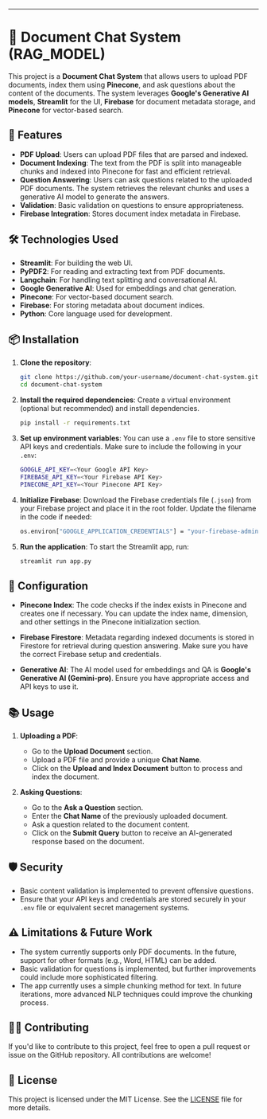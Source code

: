 ---

# 📄 Document Chat System (RAG_MODEL)

This project is a **Document Chat System** that allows users to upload PDF documents, index them using **Pinecone**, and ask questions about the content of the documents. The system leverages **Google's Generative AI models**, **Streamlit** for the UI, **Firebase** for document metadata storage, and **Pinecone** for vector-based search.

## 🚀 Features
- **PDF Upload**: Users can upload PDF files that are parsed and indexed.
- **Document Indexing**: The text from the PDF is split into manageable chunks and indexed into Pinecone for fast and efficient retrieval.
- **Question Answering**: Users can ask questions related to the uploaded PDF documents. The system retrieves the relevant chunks and uses a generative AI model to generate the answers.
- **Validation**: Basic validation on questions to ensure appropriateness.
- **Firebase Integration**: Stores document index metadata in Firebase.

## 🛠️ Technologies Used
- **Streamlit**: For building the web UI.
- **PyPDF2**: For reading and extracting text from PDF documents.
- **Langchain**: For handling text splitting and conversational AI.
- **Google Generative AI**: Used for embeddings and chat generation.
- **Pinecone**: For vector-based document search.
- **Firebase**: For storing metadata about document indices.
- **Python**: Core language used for development.
  
## 📦 Installation

1. **Clone the repository**:
   ```bash
   git clone https://github.com/your-username/document-chat-system.git
   cd document-chat-system
   ```

2. **Install the required dependencies**:
   Create a virtual environment (optional but recommended) and install dependencies.
   ```bash
   pip install -r requirements.txt
   ```

3. **Set up environment variables**:
   You can use a `.env` file to store sensitive API keys and credentials. Make sure to include the following in your `.env`:
   ```bash
   GOOGLE_API_KEY=<Your Google API Key>
   FIREBASE_API_KEY=<Your Firebase API Key>
   PINECONE_API_KEY=<Your Pinecone API Key>
   ```

4. **Initialize Firebase**:
   Download the Firebase credentials file (`.json`) from your Firebase project and place it in the root folder. Update the filename in the code if needed:
   ```bash
   os.environ["GOOGLE_APPLICATION_CREDENTIALS"] = "your-firebase-adminsdk.json"
   ```

5. **Run the application**:
   To start the Streamlit app, run:
   ```bash
   streamlit run app.py
   ```

## 🔧 Configuration

- **Pinecone Index**: The code checks if the index exists in Pinecone and creates one if necessary.
  You can update the index name, dimension, and other settings in the Pinecone initialization section.

- **Firebase Firestore**: Metadata regarding indexed documents is stored in Firestore for retrieval during question answering. Make sure you have the correct Firebase setup and credentials.

- **Generative AI**: The AI model used for embeddings and QA is **Google's Generative AI (Gemini-pro)**. Ensure you have appropriate access and API keys to use it.

## 📚 Usage

1. **Uploading a PDF**:
   - Go to the **Upload Document** section.
   - Upload a PDF file and provide a unique **Chat Name**.
   - Click on the **Upload and Index Document** button to process and index the document.

2. **Asking Questions**:
   - Go to the **Ask a Question** section.
   - Enter the **Chat Name** of the previously uploaded document.
   - Ask a question related to the document content.
   - Click on the **Submit Query** button to receive an AI-generated response based on the document.

## 🛡️ Security

- Basic content validation is implemented to prevent offensive questions.
- Ensure that your API keys and credentials are stored securely in your `.env` file or equivalent secret management systems.

## ⚠️ Limitations & Future Work
- The system currently supports only PDF documents. In the future, support for other formats (e.g., Word, HTML) can be added.
- Basic validation for questions is implemented, but further improvements could include more sophisticated filtering.
- The app currently uses a simple chunking method for text. In future iterations, more advanced NLP techniques could improve the chunking process.

## 🧑‍💻 Contributing

If you'd like to contribute to this project, feel free to open a pull request or issue on the GitHub repository. All contributions are welcome!

## 📝 License

This project is licensed under the MIT License. See the [LICENSE](LICENSE) file for more details.
